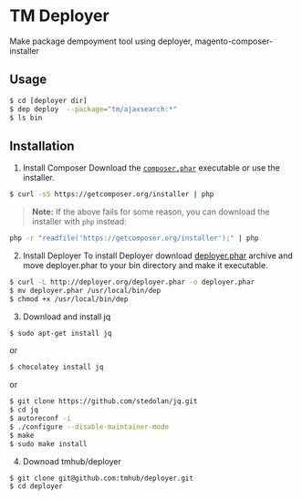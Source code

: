 # TM Deployer

Make package dempoyment tool using deployer, magento-composer-installer

Usage
------------

```sh
$ cd [deployer dir]
$ dep deploy  --package="tm/ajaxsearch:*"
$ ls bin
```

Installation
------------
1. Install Composer
Download the [`composer.phar`](https://getcomposer.org/composer.phar) executable or use the installer.

```sh
$ curl -sS https://getcomposer.org/installer | php
```

> **Note:** If the above fails for some reason, you can download the installer
> with `php` instead:

```sh
php -r "readfile('https://getcomposer.org/installer');" | php
```

2. Install Deployer
To install Deployer download [deployer.phar](http://deployer.org/deployer.phar) archive and move deployer.phar to your bin directory and make it executable.

```sh
$ curl -L http://deployer.org/deployer.phar -o deployer.phar
$ mv deployer.phar /usr/local/bin/dep
$ chmod +x /usr/local/bin/dep
```
3. Download and install jq

```sh
$ sudo apt-get install jq
```
or
```sh
$ chocolatey install jq
```
or
```sh
$ git clone https://github.com/stedolan/jq.git
$ cd jq
$ autoreconf -i
$ ./configure --disable-maintainer-mode
$ make
$ sudo make install
```

4. Downoad tmhub/deployer

```sh
$ git clone git@github.com:tmhub/deployer.git
$ cd deployer
```
